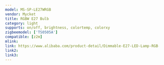 ```yaml
---
model: MS-SP-LE27WRGB
vendor: Mycket
title: RGBW E27 Bulb
category: light
supports: on/off, brightness, colortemp, colorxy
zigbeemodel: ['TS0505A']
compatible: [z2m]
mlink: 
link: https://www.alibaba.com/product-detail/Dimmable-E27-LED-Lamp-RGB-WIFI_1600064220375.html
link2: 
link3: 
---
```

